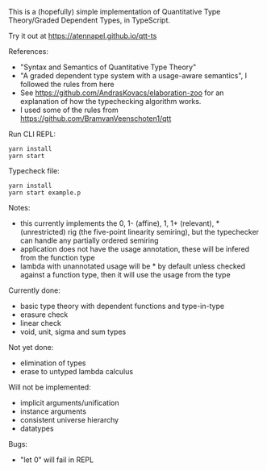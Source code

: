 This is a (hopefully) simple implementation of Quantitative Type Theory/Graded Dependent Types, in TypeScript.

Try it out at https://atennapel.github.io/qtt-ts

References:
- "Syntax and Semantics of Quantitative Type Theory"
- "A graded dependent type system with a usage-aware semantics", I followed the rules from here
- See https://github.com/AndrasKovacs/elaboration-zoo for an explanation of how the typechecking algorithm works.
- I used some of the rules from https://github.com/BramvanVeenschoten1/qtt

Run CLI REPL:
```
yarn install
yarn start
```

Typecheck file:
```
yarn install
yarn start example.p
```

Notes:
- this currently implements the 0, 1- (affine), 1, 1+ (relevant), * (unrestricted) rig (the five-point linearity semiring), but the typechecker can handle any partially ordered semiring
- application does not have the usage annotation, these will be infered from the function type
- lambda with unannotated usage will be * by default unless checked against a function type, then it will use the usage from the type

Currently done:
- basic type theory with dependent functions and type-in-type
- erasure check
- linear check
- void, unit, sigma and sum types

Not yet done:
- elimination of types
- erase to untyped lambda calculus

Will not be implemented:
- implicit arguments/unification
- instance arguments
- consistent universe hierarchy
- datatypes

Bugs:
- "let 0" will fail in REPL
